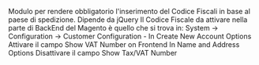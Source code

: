 
Modulo per rendere obbligatorio l'inserimento del Codice Fiscali in base al paese di spedizione.
Dipende da jQuery
Il Codice Fiscale da attivare nella parte di BackEnd del Magento è quello che si trova in:
System -> Configuration -> Customer Configuration -
In Create New Account Options  Attivare il campo Show VAT Number on Frontend 
In Name and Address Options Disattivare il campo Show Tax/VAT Number

